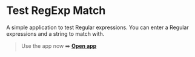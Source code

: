 # Test RegExp Match

A simple application to test Regular expressions. You can enter a Regular expressions and a string to match with.

> Use the app now :arrow_right: **[Open app](https://azshayak.github.io/js-regexp-tester/)**
